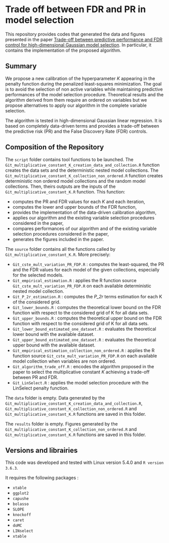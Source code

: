 # Trade off between FDR and PR in model selection

This repository provides codes that generated the data and figures presented in the paper [Trade-off between predictive performance and FDR control for high-dimensional Gaussian model selection](...).
In particular, it contains the implementation of the proposed algorithm.

## Summary

We propose a new calibration of the hyperparameter _K_ appearing in the penalty function during the penalized least-squares minimization. The goal is to avoid the selection of non active variables while maintaining predictive performances of the model selection procedure. Theoretical results and the algorithm derived from them require an ordered on variables but we propose alternatives to apply our algorithm in the complete variable selection.

The algorithm is tested in high-dimensional Gaussian linear regression. It is based on completely data-driven terms and provides a trade-off between the predictive risk (PR) and the False Discovery Rate (FDR) controls.

## Composition of the Repository

The `script` folder contains tool functions to be launched.
The `Git_multiplicative_constant_K_creation_data_and_collection.R` function creates the data sets and the deterministic nested model collections. The `Git_multiplicative_constant_K_collection_non_ordered.R` function creates deterministic non ordered model collections and the random model collections. Then, theirs outputs are the inputs of the `Git_multiplicative_constant_K.R` function. This function:

- computes the PR and FDR values for each _K_ and each iteration,
- computes the lower and upper bounds of the FDR function,
- provides the implementation of the data-driven calibration algorithm,
- applies our algorithm and the existing variable selection procedures considered in the paper,
- compares performances of our algorithm and of the existing variable selection procedures considered in the paper,
- generates the figures included in the paper.

The `source` folder contains all the functions called by `Git_multiplicative_constant_K.R`. More precisely:

- `Git_cste_mult_variation_PR_FDP.R` : computes the least-squared, the PR and the FDR values for each model of the given collections, especially for the selected models.
- `Git_empirical_estimation.R` : applies the R function source `Git_cste_mult_variation_PR_FDP.R` on each available deterministic nested model collection.
- `Git_P_2r_estimation.R` : computes the _P\_2r_ terms estimation for each K of the considered grid.
- `Git_lower_bounds.R` : computes the theoretical lower bound on the FDR function with respect to the considered grid of K for all data sets.
- `Git_upper_bounds.R` : computes the theoretical upper bound on the FDR function with respect to the considered grid of K for all data sets.
- `Git_lower_bound_estimated_one_dataset.R` : evaluates the theoretical lower bound with the available dataset.
- `Git_upper_bound_estimated_one_dataset.R` : evaluates the theoretical upper bound with the available dataset.
- `Git_empirical_estimation_collection_non_ordered.R` : applies the R function source `Git_cste_mult_variation_PR_FDP.R` on each available model collection when variables are non ordered.
- `Git_algorithm_trade_off.R` : encodes the algorithm proposed in the paper to select the multiplicative constant _K_ achieving a trade-off between PR and FDR.
- `Git_LinSelect.R` : applies the model selection procedure with the LinSelect penalty function.

The `data` folder is empty. Data generated by the `Git_multiplicative_constant_K_creation_data_and_collection.R`, `Git_multiplicative_constant_K_collection_non_ordered.R` and `Git_multiplicative_constant_K.R` functions are saved in this folder.

The `results` folder is empty. Figures generated by the `Git_multiplicative_constant_K_collection_non_ordered.R` and `Git_multiplicative_constant_K.R` functions are saved in this folder.


## Versions and librairies

This code was developed and tested with Linux version 5.4.0 and `R version 3.6.3`.

It requires the following packages :
- `xtable`
- `ggplot2`
- `capushe`
- `bolasso`
- `SLOPE`
- `knockoff`
- `caret`
- `doMC`
- `LINselect`
- `xtable`
